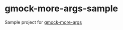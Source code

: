 # gmock-more-args-sample
Sample project for [gmock-more-args](https://github.com/apriorit/gmock-more-args)
